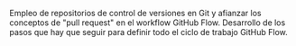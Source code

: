 Empleo de repositorios de control de versiones en Git y afianzar los conceptos de "pull request" en el workflow GitHub Flow.
Desarrollo de los pasos que hay que seguir para definir todo el ciclo de trabajo GitHub Flow.